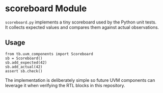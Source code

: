 # scoreboard Module

`scoreboard.py` implements a tiny scoreboard used by the Python unit tests.
It collects expected values and compares them against actual observations.

## Usage

```
from tb.uvm_components import Scoreboard
sb = Scoreboard()
sb.add_expected(42)
sb.add_actual(42)
assert sb.check()
```

The implementation is deliberately simple so future UVM components can
leverage it when verifying the RTL blocks in this repository.
